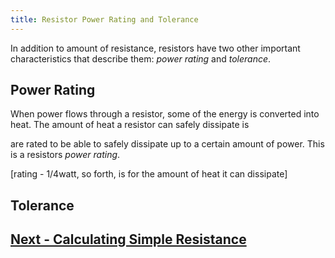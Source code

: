 ```yaml
---
title: Resistor Power Rating and Tolerance
---
```


In addition to amount of resistance, resistors have two other important characteristics that describe them: _power rating_ and _tolerance_.

## Power Rating

When power flows through a resistor, some of the energy is converted into heat. The amount of heat a resistor can safely dissipate is 

 are rated to be able to safely dissipate up to a certain amount of power. This is a resistors _power rating_.

[rating - 1/4watt, so forth, is for the amount of heat it can dissipate]

## Tolerance


## [Next - Calculating Simple Resistance](../Calculating_Resistance)

<br/>